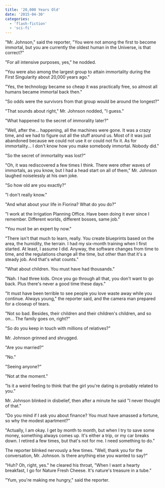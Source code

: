 ```yaml
---
title: '20,000 Years Old'
date: '2015-04-30'
categories:
  - 'flash-fiction'
  - 'sci-fi'
---
```


"Mr. Johnson," said the reporter, "You were not among the first to become
immortal, but you are currently the oldest human in the Universe, is that
correct?"

"For all intensive purposes, yes," he nodded.

"You were also among the largest group to attain immortality during the
First Singularity about 20,000 years ago."

"Yes, the technology became so cheap it was practically free, so almost all
humans became immortal back then."

"So odds were the survivors from that group would be around the longest?"

"That sounds about right," Mr. Johnson nodded, "I guess."

"What happened to the secret of immorality later?"

"Well, after the... happening, all the machines were gone. It was a crazy time,
and we had to figure out all the stuff around us. Most of it was just abandoned
because we could not use it or could not fix it. As for immortality... I don't
know how you make somebody immortal. Nobody did."

"So the secret of immortality was lost?"

"Oh, it was rediscovered a few times I think. There were other waves of
immortals, as you know, but I had a head start on all of them," Mr. Johnson
laughed noiselessly at his own joke.

"So how old are you exactly?"

"I don't really know."

"And what about your life in Fiorina? What do you do?"

"I work at the Irrigation Planning Office. Have been doing it ever since I
remember. Different worlds, different bosses, same job."

"You must be an expert by now."

"There isn't that much to learn, really. You create blueprints based on the
area, the humidity, the terrain. I had my six-month training when I first
started. At least, I assume I did. Anyway, the software changes from time to
time, and the regulations change all the time, but other than that it's a steady
job. And that's what counts."

"What about children. You must have had thousands."

"Nah. I had three kids. Once you go through all that, you don't want to go back.
Plus there's never a good time these days."

"It must have been terrible to see people you love waste away while you
continue. Always young," the reporter said, and the camera man prepared for a
closeup of tears.

"Not so bad. Besides, their children and their children's children, and so on...
The family goes on, right?"

"So do you keep in touch with millions of relatives?"

Mr. Johnson grinned and shrugged.

"Are you married?"

"No."

"Seeing anyone?"

"Not at the moment."

"Is it a weird feeling to think that the girl you're dating is probably related
to you."

Mr. Johnson blinked in disbelief, then after a minute he said "I never thought
of that."

"Do you mind if I ask you about finance? You must have amassed a fortune, so why
the modest apartment?"

"Actually, I am okay. I get by month to month, but when I try to save some
money, something always comes up. It's either a trip, or my car breaks down. I
retired a few times, but that's not for me. I need something to do."

The reporter blinked nervously a few times. "Well, thank you for the
conversation, Mr. Johnson. Is there anything else you wanted to say?"

"Huh? Oh, right, yes." he cleared his throat, "When I want a hearty breakfast, I
go for Nature Fresh Cheese. It's nature's treasure in a tube."

"Yum, you're making me hungry," said the reporter.
